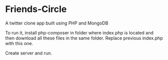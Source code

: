# Friends-Circle
A twitter clone app built using PHP and MongoDB

To run it, install php-composer in folder where index.php is located and then download all these files in the same folder. Replace previous index.php with this one.

Create server and run.
